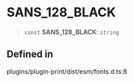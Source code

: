 # SANS_128_BLACK

> `const` **SANS_128_BLACK**: `string`

## Defined in

plugins/plugin-print/dist/esm/fonts.d.ts:8
